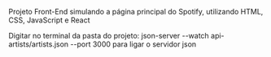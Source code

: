 Projeto Front-End simulando a página principal do Spotify, utilizando HTML, CSS, JavaScript e React

Digitar no terminal da pasta do projeto: json-server --watch api-artists/artists.json --port 3000 para ligar o servidor json
